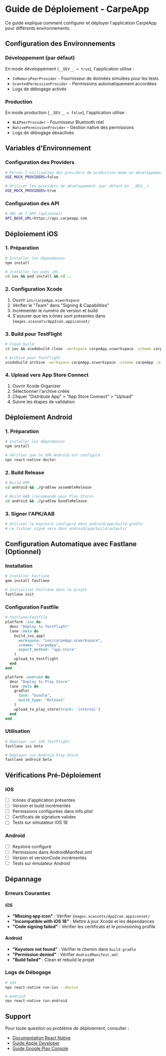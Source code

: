 # Guide de Déploiement - CarpeApp

Ce guide explique comment configurer et déployer l'application CarpeApp pour différents environnements.

## Configuration des Environnements

### Développement (par défaut)
En mode développement (`__DEV__ = true`), l'application utilise :
- `InMemoryPeerProvider` - Fournisseur de données simulées pour les tests
- `GrantedPermissionProvider` - Permissions automatiquement accordées
- Logs de débogage activés

### Production
En mode production (`__DEV__ = false`), l'application utilise :
- `BLEPeerProvider` - Fournisseur Bluetooth réel
- `NativePermissionProvider` - Gestion native des permissions
- Logs de débogage désactivés

## Variables d'Environnement

### Configuration des Providers
```bash
# Forcer l'utilisation des providers de production même en développement
USE_MOCK_PROVIDERS=false

# Utiliser les providers de développement (par défaut en __DEV__)
USE_MOCK_PROVIDERS=true
```

### Configuration des API
```bash
# URL de l'API (optionnel)
API_BASE_URL=https://api.carpeapp.com
```

## Déploiement iOS

### 1. Préparation
```bash
# Installer les dépendances
npm install

# Installer les pods iOS
cd ios && pod install && cd ..
```

### 2. Configuration Xcode
1. Ouvrir `ios/carpeApp.xcworkspace`
2. Vérifier le "Team" dans "Signing & Capabilities"
3. Incrémenter le numéro de version et build
4. S'assurer que les icônes sont présentes dans `Images.xcassets/AppIcon.appiconset/`

### 3. Build pour TestFlight
```bash
# Clean build
cd ios && xcodebuild clean -workspace carpeApp.xcworkspace -scheme carpeApp

# Archive pour TestFlight
xcodebuild archive -workspace carpeApp.xcworkspace -scheme carpeApp -archivePath carpeApp.xcarchive
```

### 4. Upload vers App Store Connect
1. Ouvrir Xcode Organizer
2. Sélectionner l'archive créée
3. Cliquer "Distribute App" > "App Store Connect" > "Upload"
4. Suivre les étapes de validation

## Déploiement Android

### 1. Préparation
```bash
# Installer les dépendances
npm install

# Vérifier que le SDK Android est configuré
npx react-native doctor
```

### 2. Build Release
```bash
# Build APK
cd android && ./gradlew assembleRelease

# Build AAB (recommandé pour Play Store)
cd android && ./gradlew bundleRelease
```

### 3. Signer l'APK/AAB
```bash
# Utiliser le keystore configuré dans android/app/build.gradle
# Le fichier signé sera dans android/app/build/outputs/
```

## Configuration Automatique avec Fastlane (Optionnel)

### Installation
```bash
# Installer Fastlane
gem install fastlane

# Initialiser Fastlane dans le projet
fastlane init
```

### Configuration Fastfile
```ruby
# fastlane/Fastfile
platform :ios do
  desc "Deploy to TestFlight"
  lane :beta do
    build_ios_app(
      workspace: "ios/carpeApp.xcworkspace",
      scheme: "carpeApp",
      export_method: "app-store"
    )
    upload_to_testflight
  end
end

platform :android do
  desc "Deploy to Play Store"
  lane :beta do
    gradle(
      task: "bundle",
      build_type: "Release"
    )
    upload_to_play_store(track: 'internal')
  end
end
```

### Utilisation
```bash
# Déployer sur iOS TestFlight
fastlane ios beta

# Déployer sur Android Play Store
fastlane android beta
```

## Vérifications Pré-Déploiement

### iOS
- [ ] Icônes d'application présentes
- [ ] Version et build incrémentés
- [ ] Permissions configurées dans Info.plist
- [ ] Certificats de signature valides
- [ ] Tests sur simulateur iOS 18

### Android
- [ ] Keystore configuré
- [ ] Permissions dans AndroidManifest.xml
- [ ] Version et versionCode incrémentés
- [ ] Tests sur émulateur Android

## Dépannage

### Erreurs Courantes

#### iOS
- **"Missing app icon"** : Vérifier `Images.xcassets/AppIcon.appiconset/`
- **"Incompatible with iOS 18"** : Mettre à jour Xcode et les dépendances
- **"Code signing failed"** : Vérifier les certificats et le provisioning profile

#### Android
- **"Keystore not found"** : Vérifier le chemin dans `build.gradle`
- **"Permission denied"** : Vérifier `AndroidManifest.xml`
- **"Build failed"** : Clean et rebuild le projet

### Logs de Débogage
```bash
# iOS
npx react-native run-ios --device

# Android
npx react-native run-android
```

## Support

Pour toute question ou problème de déploiement, consulter :
- [Documentation React Native](https://reactnative.dev/docs/deployment)
- [Guide Apple Developer](https://developer.apple.com/distribute/)
- [Guide Google Play Console](https://support.google.com/googleplay/android-developer) 